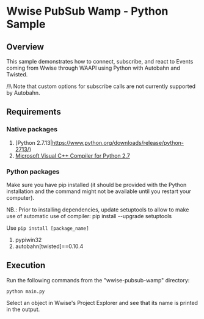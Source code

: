 # Wwise PubSub Wamp - Python Sample
## Overview

This sample demonstrates how to connect, subscribe, and react to Events coming from Wwise through WAAPI using Python with Autobahn and Twisted.

/!\ Note that custom options for subscribe calls are not currently supported by Autobahn.

## Requirements

### Native packages
1. [Python 2.7.13|https://www.python.org/downloads/release/python-2713/)
2. [Microsoft Visual C++ Compiler for Python 2.7](https://www.microsoft.com/en-us/download/details.aspx?id=44266)

### Python packages
Make sure you have pip installed (it should be provided with the Python installation and the command might not be available until you restart your computer).

NB.: Prior to installing dependencies, update setuptools to allow to make use of automatic use of compiler:
	pip install --upgrade setuptools

Use ``` pip install [package_name] ```

1. pypiwin32
2. autobahn[twisted]==0.10.4

## Execution

Run the following commands from the "wwise-pubsub-wamp" directory:

    python main.py

Select an object in Wwise's Project Explorer and see that its name is printed in the output.